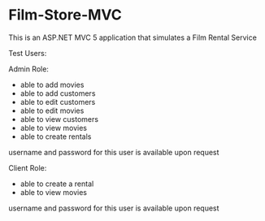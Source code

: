 # Film-Store-MVC
This is an ASP.NET MVC 5 application that simulates a Film Rental Service

Test Users:

Admin Role:
  * able to add movies
  * able to add customers
  * able to edit customers
  * able to edit movies
  * able to view customers
  * able to view movies
  * able to create rentals
  
username and password for this user is available upon request

Client Role:

  * able to create a rental
  * able to view movies
  
username and password for this user is available upon request
